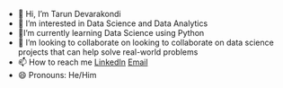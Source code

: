 - 👋 Hi, I’m Tarun Devarakondi 
- 👀 I’m interested in Data Science and Data Analytics 
- 🌱I’m currently learning Data Science using Python 
- 💞️ I’m looking to collaborate on looking to collaborate on data science projects that can help solve real-world problems
- 📫 How to reach me [LinkedIn](www.linkedin.com/in/tarun-devarakondi-350727194)  [Email](devarakonditarun007@gmail.com) 
- 😄 Pronouns: He/Him


<!---
datadetective8/datadetective8 is a ✨ special ✨ repository because its `README.md` (this file) appears on your GitHub profile.
You can click the Preview link to take a look at your changes.
--->
